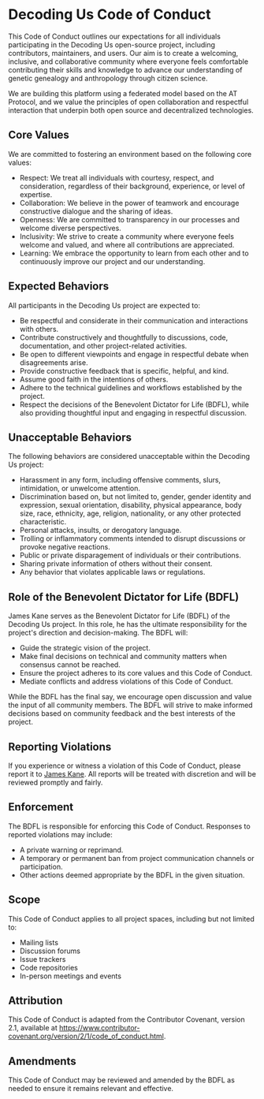# Decoding Us Code of Conduct

This Code of Conduct outlines our expectations for all individuals participating in the Decoding Us open-source project, including contributors, maintainers, and users. Our aim is to create a welcoming, inclusive, and collaborative community where everyone feels comfortable contributing their skills and knowledge to advance our understanding of genetic genealogy and anthropology through citizen science.

We are building this platform using a federated model based on the AT Protocol, and we value the principles of open collaboration and respectful interaction that underpin both open source and decentralized technologies.

## Core Values

We are committed to fostering an environment based on the following core values:

* Respect: We treat all individuals with courtesy, respect, and consideration, regardless of their background, experience, or level of expertise.
* Collaboration: We believe in the power of teamwork and encourage constructive dialogue and the sharing of ideas.
* Openness: We are committed to transparency in our processes and welcome diverse perspectives.
* Inclusivity: We strive to create a community where everyone feels welcome and valued, and where all contributions are appreciated.
* Learning: We embrace the opportunity to learn from each other and to continuously improve our project and our understanding.

## Expected Behaviors

All participants in the Decoding Us project are expected to:

* Be respectful and considerate in their communication and interactions with others.
* Contribute constructively and thoughtfully to discussions, code, documentation, and other project-related activities.
* Be open to different viewpoints and engage in respectful debate when disagreements arise.
* Provide constructive feedback that is specific, helpful, and kind.
* Assume good faith in the intentions of others.
* Adhere to the technical guidelines and workflows established by the project.
* Respect the decisions of the Benevolent Dictator for Life (BDFL), while also providing thoughtful input and engaging in respectful discussion.

## Unacceptable Behaviors

The following behaviors are considered unacceptable within the Decoding Us project:
 
* Harassment in any form, including offensive comments, slurs, intimidation, or unwelcome attention.
* Discrimination based on, but not limited to, gender, gender identity and expression, sexual orientation, disability, physical appearance, body size, race, ethnicity, age, religion, nationality, or any other protected characteristic.
* Personal attacks, insults, or derogatory language.
* Trolling or inflammatory comments intended to disrupt discussions or provoke negative reactions.
* Public or private disparagement of individuals or their contributions.
* Sharing private information of others without their consent.
* Any behavior that violates applicable laws or regulations.

## Role of the Benevolent Dictator for Life (BDFL)

James Kane serves as the Benevolent Dictator for Life (BDFL) of the Decoding Us project. In this role, he has the ultimate responsibility for the project's direction and decision-making. The BDFL will:

* Guide the strategic vision of the project.
* Make final decisions on technical and community matters when consensus cannot be reached.
* Ensure the project adheres to its core values and this Code of Conduct.
* Mediate conflicts and address violations of this Code of Conduct.

While the BDFL has the final say, we encourage open discussion and value the input of all community members. The BDFL will strive to make informed decisions based on community feedback and the best interests of the project.

## Reporting Violations

If you experience or witness a violation of this Code of Conduct, please report it to <a href="mailto:jameskane@ieee.org">James Kane</a>. All reports will be treated with discretion and will be reviewed promptly and fairly.

## Enforcement

The BDFL is responsible for enforcing this Code of Conduct. Responses to reported violations may include:

* A private warning or reprimand.
* A temporary or permanent ban from project communication channels or participation.
* Other actions deemed appropriate by the BDFL in the given situation.

## Scope

This Code of Conduct applies to all project spaces, including but not limited to:

* Mailing lists
* Discussion forums
* Issue trackers
* Code repositories
* In-person meetings and events

## Attribution

This Code of Conduct is adapted from the Contributor Covenant, version 2.1, available at <https://www.contributor-covenant.org/version/2/1/code_of_conduct.html>.

## Amendments

This Code of Conduct may be reviewed and amended by the BDFL as needed to ensure it remains relevant and effective.